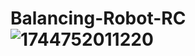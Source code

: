 # Balancing-Robot-RC![1744752011220](https://github.com/user-attachments/assets/1b7a69e3-b643-4d38-b235-706554e88c29)
